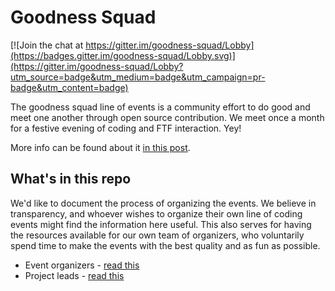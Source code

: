 # Goodness Squad

[![Join the chat at https://gitter.im/goodness-squad/Lobby](https://badges.gitter.im/goodness-squad/Lobby.svg)](https://gitter.im/goodness-squad/Lobby?utm_source=badge&utm_medium=badge&utm_campaign=pr-badge&utm_content=badge)

The goodness squad line of events is a community effort to do good and meet one another through open source contribution. We meet once a month for a festive evening of coding and FTF interaction. Yey!

More info can be found about it [in this post](https://hackernoon.com/goodness-squad-a8704d594a7a).

## What's in this repo
We'd like to document the process of organizing the events. We believe in transparency, and whoever wishes to organize their own line of coding events might find the information here useful.
This also serves for having the resources available for our own team of organizers, who voluntarily spend time to make the events with the best quality and as fun as possible.

- Event organizers - [read this](https://jsisrael.github.io/goodness-squad/how-to-organize-an-event)
- Project leads - [read this](https://jsisrael.github.io/goodness-squad/project-leaders-brief)
